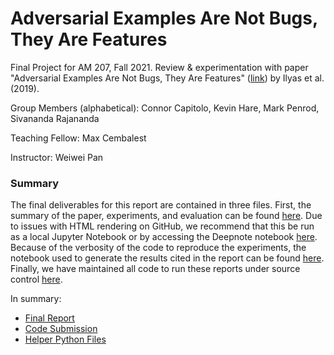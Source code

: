# Adversarial Examples Are Not Bugs, They Are Features
Final Project for AM 207, Fall 2021. Review &amp; experimentation with paper "Adversarial Examples Are Not Bugs, They Are Features" ([link](https://arxiv.org/abs/1905.02175)) by Ilyas et al. (2019).

Group Members (alphabetical): Connor Capitolo, Kevin Hare, Mark Penrod, Sivananda Rajananda

Teaching Fellow: Max Cembalest

Instructor: Weiwei Pan

### Summary

The final deliverables for this report are contained in three files. First, the summary of the paper, experiments, and evaluation can be found [here](notebooks/AM207_Report.ipynb). Due to issues with HTML rendering on GitHub, we recommend that this be run as a local Jupyter Notebook or by accessing the Deepnote notebook [here](https://deepnote.com/project/AM207-Final-Project-F_B4hercT12BGiPH7JC9MA/%2Fnotebook.ipynb). Because of the verbosity of the code to reproduce the experiments, the notebook used to generate the results cited in the report can be found [here](notebooks/AM207_Code_Submission.ipynb). Finally, we have maintained all code to run these reports under source control [here](helpers/).

In summary:

- [Final Report](notebooks/AM207_Report.ipynb)
- [Code Submission](notebooks/AM207_Code_Submission.ipynb)
- [Helper Python Files](helpers/)